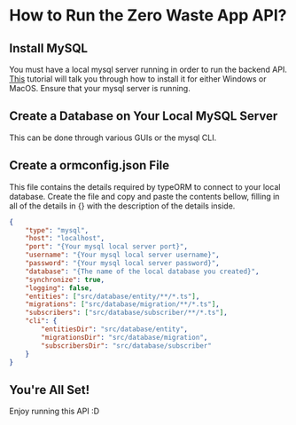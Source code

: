 # How to Run the Zero Waste App API?

## Install MySQL

You must have a local mysql server running in order to run the backend API. [This](https://youtu.be/HXV3zeQKqGY?t=3148) tutorial will talk you through how to install it for either Windows or MacOS. Ensure that your mysql server is running.

## Create a Database on Your Local MySQL Server

This can be done through various GUIs or the mysql CLI.

## Create a ormconfig.json File

This file contains the details required by typeORM to connect to your local database. Create the file and copy and paste the contents bellow, filling in all of the details in {} with the description of the details inside.

```json
{
    "type": "mysql",
    "host": "localhost",
    "port": "{Your mysql local server port}",
    "username": "{Your mysql local server username}",
    "password": "{Your mysql local server password}",
    "database": "{The name of the local database you created}",
    "synchronize": true,
    "logging": false,
    "entities": ["src/database/entity/**/*.ts"],
    "migrations": ["src/database/migration/**/*.ts"],
    "subscribers": ["src/database/subscriber/**/*.ts"],
    "cli": {
        "entitiesDir": "src/database/entity",
        "migrationsDir": "src/database/migration",
        "subscribersDir": "src/database/subscriber"
    }
}
```

## You're All Set!

Enjoy running this API :D
